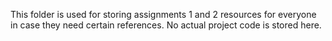This folder is used for storing assignments 1 and 2 resources for everyone in case they need certain references. No actual project code is stored here.
